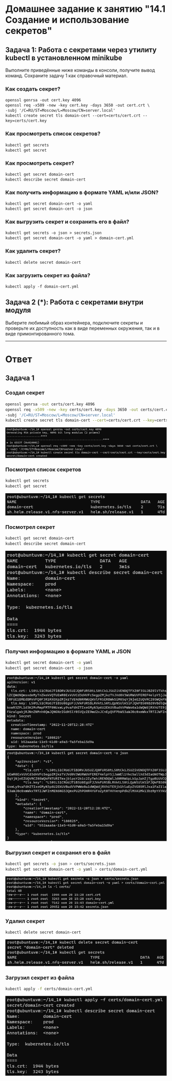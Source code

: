 # Домашнее задание к занятию "14.1 Создание и использование секретов"

## Задача 1: Работа с секретами через утилиту kubectl в установленном minikube

Выполните приведённые ниже команды в консоли, получите вывод команд. Сохраните
задачу 1 как справочный материал.

### Как создать секрет?

```
openssl genrsa -out cert.key 4096
openssl req -x509 -new -key cert.key -days 3650 -out cert.crt \
-subj '/C=RU/ST=Moscow/L=Moscow/CN=server.local'
kubectl create secret tls domain-cert --cert=certs/cert.crt --key=certs/cert.key
```

### Как просмотреть список секретов?

```
kubectl get secrets
kubectl get secret
```

### Как просмотреть секрет?

```
kubectl get secret domain-cert
kubectl describe secret domain-cert
```

### Как получить информацию в формате YAML и/или JSON?

```
kubectl get secret domain-cert -o yaml
kubectl get secret domain-cert -o json
```

### Как выгрузить секрет и сохранить его в файл?

```
kubectl get secrets -o json > secrets.json
kubectl get secret domain-cert -o yaml > domain-cert.yml
```

### Как удалить секрет?

```
kubectl delete secret domain-cert
```

### Как загрузить секрет из файла?

```
kubectl apply -f domain-cert.yml
```

## Задача 2 (*): Работа с секретами внутри модуля

Выберите любимый образ контейнера, подключите секреты и проверьте их доступность
как в виде переменных окружения, так и в виде примонтированного тома.

---

# Ответ

## Задача 1

### Создал секрет

```bash
openssl genrsa -out certs/cert.key 4096
openssl req -x509 -new -key certs/cert.key -days 3650 -out certs/cert.crt \
-subj '/C=RU/ST=Moscow/L=Moscow/CN=server.local'
kubectl create secret tls domain-cert --cert=certs/cert.crt --key=certs/cert.key
```  
![img.png](14.1-kub-use-secret/img/img.png)  

### Посмотрел список секретов

```bash
kubectl get secrets
kubectl get secret
```  
![img_1.png](14.1-kub-use-secret/img/img_1.png)  

### Посмотрел секрет

```bash
kubectl get secret domain-cert
kubectl describe secret domain-cert
```  
![img_2.png](14.1-kub-use-secret/img/img_2.png)  

### Получил информацию в формате YAML и JSON

```bash
kubectl get secret domain-cert -o yaml
kubectl get secret domain-cert -o json
```  
![img_3.png](14.1-kub-use-secret/img/img_3.png)  
![img_4.png](14.1-kub-use-secret/img/img_4.png)  

### Выгрузил секрет и сохранил его в файл

```bash
kubectl get secrets -o json > certs/secrets.json
kubectl get secret domain-cert -o yaml > certs/domain-cert.yml
```  
![img_5.png](14.1-kub-use-secret/img/img_5.png)  

### Удалил секрет

```bash
kubectl delete secret domain-cert
```  
![img_6.png](14.1-kub-use-secret/img/img_6.png)  

### Загрузил секрет из файла

```bash
kubectl apply -f certs/domain-cert.yml
```  
![img_7.png](14.1-kub-use-secret/img/img_7.png)  